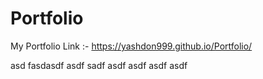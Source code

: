 # Portfolio
My Portfolio Link :-
https://yashdon999.github.io/Portfolio/

asd
fasdasdf
asdf
sadf
asdf
asdf
asdf
asdf
